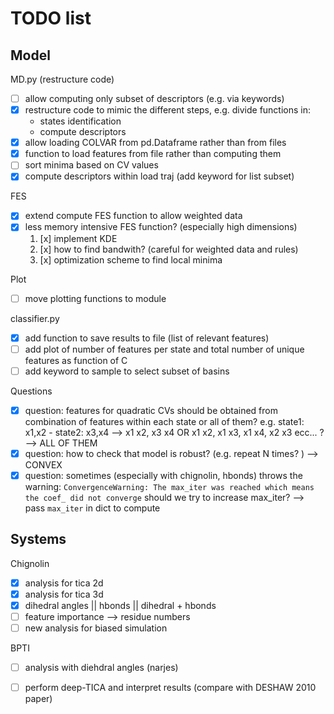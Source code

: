 # TODO list

## Model

MD.py (restructure code)
* [ ] allow computing only subset of descriptors (e.g. via keywords)
* [X] restructure code to mimic the different steps, e.g. divide functions in:
  - states identification
  - compute descriptors
* [x] allow loading COLVAR from pd.Dataframe rather than from files
* [X] function to load features from file rather than computing them
* [ ] sort minima based on CV values
* [X] compute descriptors within load traj (add keyword for list subset)

FES
* [x] extend compute FES function to allow weighted data
* [x] less memory intensive FES function? (especially high dimensions)
  1. [x] implement KDE
  2. [x] how to find bandwith? (careful for weighted data and rules)
  3. [x] optimization scheme to find local minima

Plot
* [ ] move plotting functions to module

classifier.py
* [x] add function to save results to file (list of relevant features)
* [ ] add plot of number of features per state and total number of unique features as function of C
* [ ] add keyword to sample to select subset of basins

Questions
* [X] question: features for quadratic CVs should be obtained from combination of features within each state or all of them? e.g. state1: x1,x2 - state2: x3,x4 --> x1 x2, x3 x4 OR x1 x2, x1 x3, x1 x4, x2 x3 ecc... ? --> ALL OF THEM
* [X] question: how to check that model is robust? (e.g. repeat N times? ) --> CONVEX
* [X] question: sometimes (especially with chignolin, hbonds) throws the warning: `ConvergenceWarning: The max_iter was reached which means the coef_ did not converge` should we try to increase max_iter? --> pass `max_iter` in dict to compute

## Systems

Chignolin
* [x] analysis for tica 2d 
* [x] analysis for tica 3d
* [x] dihedral angles || hbonds || dihedral + hbonds
* [ ] feature importance --> residue numbers
* [ ] new analysis for biased simulation

BPTI 
* [ ] analysis with diehdral angles (narjes)
* [ ] perform deep-TICA and interpret results (compare with DESHAW 2010 paper)


